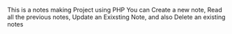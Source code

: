 This is a notes making Project using PHP
You can Create a new note, Read all the previous notes, Update an Exixsting Note, and also Delete an existing notes

